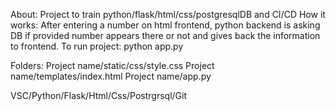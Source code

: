 About: Project to train python/flask/html/css/postgresqlDB and CI/CD
How it works: After entering a number on html frontend, python backend is asking DB if provided number appears there or not and gives back the information to frontend.
To run project: python app.py

Folders:
Project name/static/css/style.css
Project name/templates/index.html
Project name/app.py

VSC/Python/Flask/Html/Css/Postrgrsql/Git